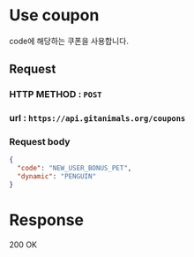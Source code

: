 # Use coupon

code에 해당하는 쿠폰을 사용합니다.

## Request
### HTTP METHOD : `POST`
### url : `https://api.gitanimals.org/coupons`
### Request body
```json
{ 
  "code": "NEW_USER_BONUS_PET", 
  "dynamic": "PENGUIN"  
}
``` 

# Response

200 OK

